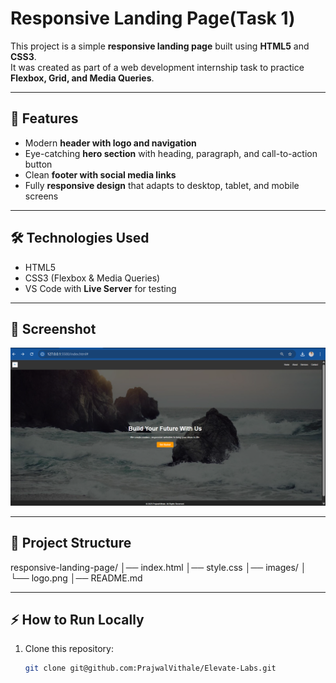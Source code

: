 # Responsive Landing Page(Task 1)

This project is a simple **responsive landing page** built using **HTML5** and **CSS3**.  
It was created as part of a web development internship task to practice **Flexbox, Grid, and Media Queries**.

---

## 🚀 Features
- Modern **header with logo and navigation**
- Eye-catching **hero section** with heading, paragraph, and call-to-action button
- Clean **footer with social media links**
- Fully **responsive design** that adapts to desktop, tablet, and mobile screens

---

## 🛠️ Technologies Used
- HTML5
- CSS3 (Flexbox & Media Queries)
- VS Code with **Live Server** for testing

---

## 📸 Screenshot
![Image](<Screenshot.png>)

---

## 📂 Project Structure

responsive-landing-page/
│── index.html
│── style.css
│── images/
│ └── logo.png
│── README.md


---

## ⚡ How to Run Locally
1. Clone this repository:
   ```bash
   git clone git@github.com:PrajwalVithale/Elevate-Labs.git
